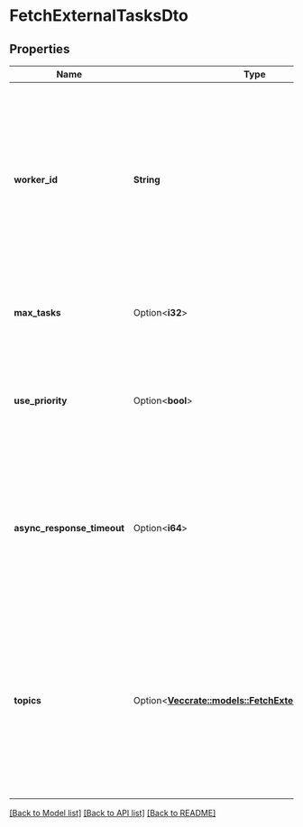 # FetchExternalTasksDto

## Properties

Name | Type | Description | Notes
------------ | ------------- | ------------- | -------------
**worker_id** | **String** | **Mandatory.** The id of the worker on which behalf tasks are fetched. The returned tasks are locked for that worker and can only be completed when providing the same worker id. | 
**max_tasks** | Option<**i32**> | **Mandatory.** The maximum number of tasks to return. | 
**use_priority** | Option<**bool**> | A `boolean` value, which indicates whether the task should be fetched based on its priority or arbitrarily. | [optional]
**async_response_timeout** | Option<**i64**> | The [Long Polling](https://docs.camunda.org/manual/7.13/user-guide/process-engine/external-tasks/#long-polling-to-fetch-and-lock-external-tasks) timeout in milliseconds.  **Note:** The value cannot be set larger than 1.800.000 milliseconds (corresponds to 30 minutes). | [optional]
**topics** | Option<[**Vec<crate::models::FetchExternalTaskTopicDto>**](FetchExternalTaskTopicDto.md)> | A JSON array of topic objects for which external tasks should be fetched. The returned tasks may be arbitrarily distributed among these topics. Each topic object has the following properties: | [optional]

[[Back to Model list]](../README.md#documentation-for-models) [[Back to API list]](../README.md#documentation-for-api-endpoints) [[Back to README]](../README.md)


